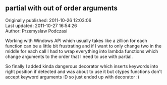 ## partial with out of order arguments  
Originally published: 2011-10-26 12:03:06  
Last updated: 2011-10-27 16:54:26  
Author: Przemyslaw Podczasi  
  
Working with Windows API which usually takes like a zillion for each function can be a little bit frustrating and if I want to only change two in the middle for each call I had to wrap everything into lambda functions which change arguments to the order that I need to use with partial.

So finally I added kinda dangerous decorator which inserts keywords into right position if detected and was about to use it but ctypes functions don't accept keyword arguments :D so just ended up with decorator :)
